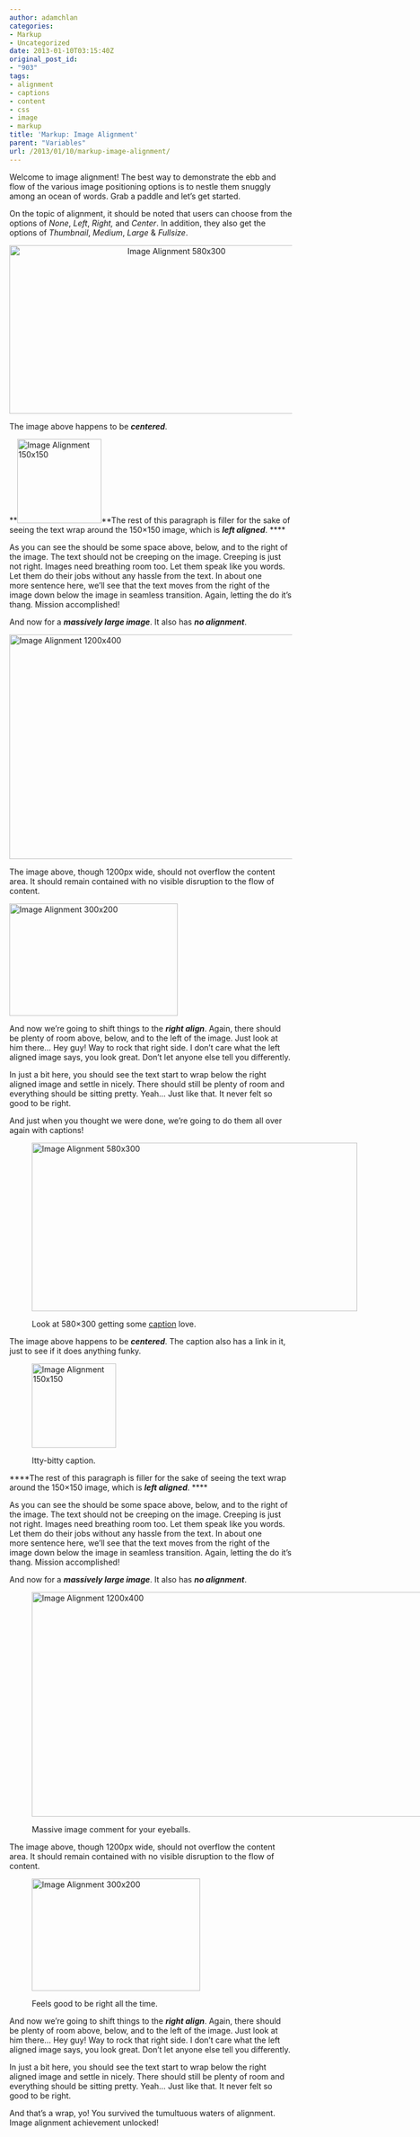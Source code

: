 ```yaml
---
author: adamchlan
categories:
- Markup
- Uncategorized
date: 2013-01-10T03:15:40Z
original_post_id:
- "903"
tags:
- alignment
- captions
- content
- css
- image
- markup
title: 'Markup: Image Alignment'
parent: "Variables"
url: /2013/01/10/markup-image-alignment/
---
```


Welcome to image alignment! The best way to demonstrate the ebb and flow of the various image positioning options is to nestle them snuggly among an ocean of words. Grab a paddle and let&#8217;s get started.

On the topic of alignment, it should be noted that users can choose from the options of _None_, _Left_, _Right,_ and _Center_. In addition, they also get the options of _Thumbnail_, _Medium_, _Large_ & _Fullsize_.

<p style="text-align:center;">
  <img class="size-full wp-image-906 aligncenter" title="Image Alignment 580x300" alt="Image Alignment 580x300" src="http://forhugo.dev/wp-content/uploads/2013/03/image-alignment-580x300.jpg" width="580" height="300" />
</p>

The image above happens to be _**centered**_.

**<img class="size-full wp-image-904 alignleft" title="Image Alignment 150x150" alt="Image Alignment 150x150" src="http://forhugo.dev/wp-content/uploads/2013/03/image-alignment-150x150.jpg" width="150" height="150" />**The rest of this paragraph is filler for the sake of seeing the text wrap around the 150&#215;150 image, which is _**left aligned**_. ****

As you can see the should be some space above, below, and to the right of the image. The text should not be creeping on the image. Creeping is just not right. Images need breathing room too. Let them speak like you words. Let them do their jobs without any hassle from the text. In about one more sentence here, we&#8217;ll see that the text moves from the right of the image down below the image in seamless transition. Again, letting the do it&#8217;s thang. Mission accomplished!

And now for a _**massively large image**_. It also has _**no alignment**_.

<img class="alignnone  wp-image-907" title="Image Alignment 1200x400" alt="Image Alignment 1200x400" src="http://forhugo.dev/wp-content/uploads/2013/03/image-alignment-1200x4002.jpg" width="1200" height="400" />

The image above, though 1200px wide, should not overflow the content area. It should remain contained with no visible disruption to the flow of content.

<img class="size-full wp-image-905 alignright" title="Image Alignment 300x200" alt="Image Alignment 300x200" src="http://forhugo.dev/wp-content/uploads/2013/03/image-alignment-300x200.jpg" width="300" height="200" />

And now we&#8217;re going to shift things to the _**right align**_. Again, there should be plenty of room above, below, and to the left of the image. Just look at him there&#8230; Hey guy! Way to rock that right side. I don&#8217;t care what the left aligned image says, you look great. Don&#8217;t let anyone else tell you differently.

In just a bit here, you should see the text start to wrap below the right aligned image and settle in nicely. There should still be plenty of room and everything should be sitting pretty. Yeah&#8230; Just like that. It never felt so good to be right.

And just when you thought we were done, we&#8217;re going to do them all over again with captions!<figure id="attachment_906" style="width: 580px" class="wp-caption aligncenter">

<img class="size-full wp-image-906  " title="Image Alignment 580x300" alt="Image Alignment 580x300" src="http://forhugo.dev/wp-content/uploads/2013/03/image-alignment-580x300.jpg" width="580" height="300" /><figcaption class="wp-caption-text">Look at 580&#215;300 getting some [caption][1] love.</figcaption></figure> 

The image above happens to be _**centered**_. The caption also has a link in it, just to see if it does anything funky.<figure id="attachment_904" style="width: 150px" class="wp-caption alignleft">

<img class="size-full wp-image-904  " title="Image Alignment 150x150" alt="Image Alignment 150x150" src="http://forhugo.dev/wp-content/uploads/2013/03/image-alignment-150x150.jpg" width="150" height="150" /><figcaption class="wp-caption-text">Itty-bitty caption.</figcaption></figure> 

****The rest of this paragraph is filler for the sake of seeing the text wrap around the 150&#215;150 image, which is _**left aligned**_. ****

As you can see the should be some space above, below, and to the right of the image. The text should not be creeping on the image. Creeping is just not right. Images need breathing room too. Let them speak like you words. Let them do their jobs without any hassle from the text. In about one more sentence here, we&#8217;ll see that the text moves from the right of the image down below the image in seamless transition. Again, letting the do it&#8217;s thang. Mission accomplished!

And now for a _**massively large image**_. It also has _**no alignment**_.<figure id="attachment_907" style="width: 1200px" class="wp-caption alignnone">

<img class=" wp-image-907" title="Image Alignment 1200x400" alt="Image Alignment 1200x400" src="http://forhugo.dev/wp-content/uploads/2013/03/image-alignment-1200x4002.jpg" width="1200" height="400" /><figcaption class="wp-caption-text">Massive image comment for your eyeballs.</figcaption></figure> 

The image above, though 1200px wide, should not overflow the content area. It should remain contained with no visible disruption to the flow of content.<figure id="attachment_905" style="width: 300px" class="wp-caption alignright">

<img class="size-full wp-image-905 " title="Image Alignment 300x200" alt="Image Alignment 300x200" src="http://forhugo.dev/wp-content/uploads/2013/03/image-alignment-300x200.jpg" width="300" height="200" /><figcaption class="wp-caption-text">Feels good to be right all the time.</figcaption></figure> 

And now we&#8217;re going to shift things to the _**right align**_. Again, there should be plenty of room above, below, and to the left of the image. Just look at him there&#8230; Hey guy! Way to rock that right side. I don&#8217;t care what the left aligned image says, you look great. Don&#8217;t let anyone else tell you differently.

In just a bit here, you should see the text start to wrap below the right aligned image and settle in nicely. There should still be plenty of room and everything should be sitting pretty. Yeah&#8230; Just like that. It never felt so good to be right.

And that&#8217;s a wrap, yo! You survived the tumultuous waters of alignment. Image alignment achievement unlocked!

 [1]: http://en.support.wordpress.com/images/image-settings/ "Image Settings"